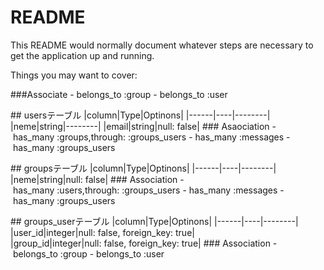 # README

This README would normally document whatever steps are necessary to get the
application up and running.

Things you may want to cover:

###Associate
- belongs_to :group
- belongs_to :user

## usersテーブル
|column|Type|Optinons|
|------|----|--------|
|neme|string|--------|
|email|string|null: false|
### Asaociation
- has_many :groups,through: :groups_users
- has_many :messages
- has_many :groups_users

## groupsテーブル
|column|Type|Optinons|
|------|----|--------|
|neme|string|null: false|
### Association
- has_many :users,through: :groups_users
- has_many :messages
- has_many :groups_users

## groups_userテーブル
|column|Type|Optinons|
|------|----|--------|
|user_id|integer|null: false, foreign_key: true|
|group_id|integer|null: false, foreign_key: true|
### Association
- belongs_to :group
- belongs_to :user
